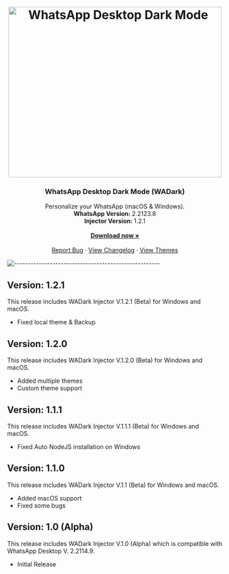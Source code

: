 <h1 align="center"><br><img src="https://dl.exploitox.de/whatsapp-dark/mockup_wadark.png" alt="WhatsApp Desktop Dark Mode" width="499" height="398"></h1>

<h3 align="center">WhatsApp Desktop Dark Mode (WADark)</h3>
<p align="center">
    Personalize your WhatsApp (macOS &amp; Windows).
    <br />
    <strong>WhatsApp Version: </strong>2.2123.8
    <br />
    <strong>Injector Version: </strong>1.2.1
    <br />
    <br />
    <a href="https://github.com/valnoxy/wadark/releases"><strong>Download now »</strong></a>
    <br />
    <br />
    <a href="https://github.com/valnoxy/wadark/issues">Report Bug</a>
    ·
    <a href="https://github.com/valnoxy/wadark/blob/main/CHANGELOG.md">View Changelog</a>
    ·
    <a href="https://github.com/valnoxy/wadark/blob/main/THEMES.md">View Themes</a>
  </p>
</p>

![-----------------------------------------------------](https://dl.exploitox.de/t440p-oc/rainbow.png)

## Version: 1.2.1
This release includes WADark Injector V.1.2.1 (Beta) for Windows and macOS.
- Fixed local theme & Backup

## Version: 1.2.0
This release includes WADark Injector V.1.2.0 (Beta) for Windows and macOS.
- Added multiple themes
- Custom theme support

## Version: 1.1.1
This release includes WADark Injector V.1.1.1 (Beta) for Windows and macOS.
- Fixed Auto NodeJS installation on Windows

## Version: 1.1.0
This release includes WADark Injector V.1.1 (Beta) for Windows and macOS.
- Added macOS support
- Fixed some bugs

## Version: 1.0 (Alpha)
This release includes WADark Injector V.1.0 (Alpha) which is compatible with WhatsApp Desktop V. 2.2114.9.
- Initial Release
